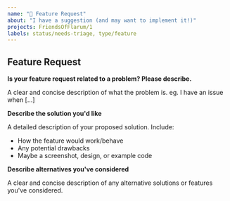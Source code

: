 ```yaml
---
name: "🚀 Feature Request"
about: "I have a suggestion (and may want to implement it!)"
projects: FriendsOfFlarum/1
labels: status/needs-triage, type/feature
---
```


## Feature Request

**Is your feature request related to a problem? Please describe.**

A clear and concise description of what the problem is. eg. I have an issue when [...]

**Describe the solution you'd like**

A detailed description of your proposed solution. Include:
- How the feature would work/behave
- Any potential drawbacks
- Maybe a screenshot, design, or example code

**Describe alternatives you've considered**

A clear and concise description of any alternative solutions or features you've considered.
